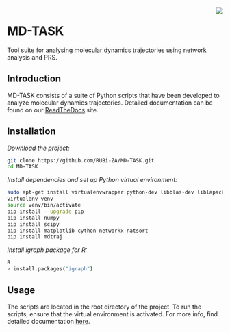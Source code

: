 <img src="https://travis-ci.org/RUBi-ZA/MD-TASK.svg?branch=master" align="right">

# MD-TASK

Tool suite for analysing molecular dynamics trajectories using network analysis and PRS.

## Introduction

MD-TASK consists of a suite of Python scripts that have been developed to analyze molecular dynamics trajectories. Detailed documentation can be found on our [ReadTheDocs](http://md-task.readthedocs.io/en/latest/index.html) site.

## Installation

*Download the project:*
```bash
git clone https://github.com/RUBi-ZA/MD-TASK.git
cd MD-TASK
```
*Install dependencies and set up Python virtual environment:*
```bash
sudo apt-get install virtualenvwrapper python-dev libblas-dev liblapack-dev libatlas-base-dev gfortran libpng12-dev libfreetype6-dev python-tk r-base
virtualenv venv
source venv/bin/activate
pip install --upgrade pip
pip install numpy
pip install scipy
pip install matplotlib cython networkx natsort
pip install mdtraj
```
*Install igraph package for R:*
```bash
R
> install.packages("igraph")
```

## Usage

The scripts are located in the root directory of the project. To run the scripts, ensure that the virtual environment is activated. For more info, find detailed documentation [here](http://md-task.readthedocs.io/en/latest/index.html). 

